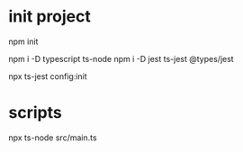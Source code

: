 # init project

npm init

npm i -D typescript ts-node
npm i -D jest ts-jest @types/jest

npx ts-jest config:init

# scripts

npx ts-node src/main.ts
